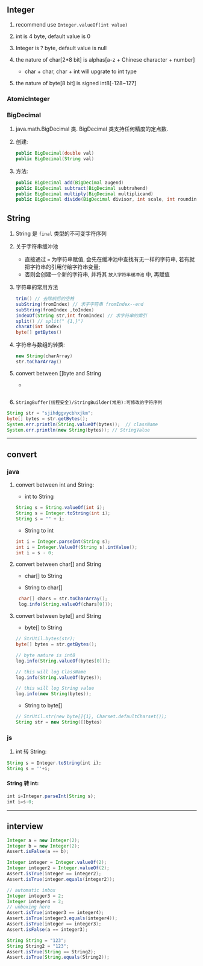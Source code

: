 ## Integer

1. recommend use `Integer.valueOf(int value)`
2. int is 4 byte, default value is 0
3. Integer is ? byte, default value is null
4. the nature of char[2*8 bit] is alphas[a-z + Chinese character + number]

   - char + char, char + int will upgrate to int type

5. the nature of byte[8 bit] is signed int8[-128~127]

### AtomicInteger

### BigDecimal

1.  java.math.BigDecimal 类. BigDecimal 类支持任何精度的定点数.
2.  创建:

    ```java
    public BigDecimal(double val)
    public BigDecimal(String val)
    ```

3.  方法:

    ```java
    public BigDecimal add(BigDecimal augend)
    public BigDecimal subtract(BigDecimal subtrahend)
    public BigDecimal multiply(BigDecimal multiplicand)
    public BigDecimal divide(BigDecimal divisor, int scale, int roundingMode)
    ```

## String

1.  String 是 `final` 类型的不可变字符序列
2.  关于字符串缓冲池

    - 直接通过 `=` 为字符串赋值, 会先在缓冲池中查找有无一样的字符串, 若有就把字符串的引用付给字符串变量;
    - 否则会创建一个新的字符串, 并将其 `放入字符串缓冲池` 中, 再赋值

3.  字符串的常用方法

    ```java
    trim() // 去除前后的空格
    subString(fromIndex) // 求子字符串 fromIndex--end
    subString(fromIndex ,toIndex)
    indexOf(String str,int fromIndex) // 求字符串的索引
    split() // split(" {1,}")
    charAt(int index)
    byte[] getBytes()
    ```

4.  字符串与数组的转换:

    ```java
    new String(charArray)
    str.toCharArray()
    ```

5.  convert between []byte and String

    -

    ```java

    ```

6.  `StringBuffer(线程安全)/StringBuilder(常用):可修改的字符序列`

```java
String str = "sjihdggvycbhxjkm";
byte[] bytes = str.getBytes();
System.err.println(String.valueOf(bytes));  // className
System.err.println(new String(bytes)); // StringValue
```

---

## convert

### java

1. convert between int and String:

   - int to String

   ```java
   String s = String.valueOf(int i);
   String s = Integer.toString(int i);
   String s = "" + i;
   ```

   - String to int

   ```java
   int i = Integer.parseInt(String s);
   int i = Integer.ValueOf(String s).intValue();
   int i = s - 0;
   ```

2. convert between char[] and String

   - char[] to String

   - String to char[]

   ```java
    char[] chars = str.toCharArray();
    log.info(String.valueOf(chars[0]));
   ```

3. convert between byte[] and String

   - byte[] to String

   ```java
   // StrUtil.bytes(str);
   byte[] bytes = str.getBytes();

   // byte nature is int8
   log.info(String.valueOf(bytes[0]));

   // this will log ClassName
   log.info(String.valueOf(bytes));

   // this will log String value
   log.info(new String(bytes));
   ```

   - String to byte[]

   ```java
   // StrUtil.str(new byte[]{1}, Charset.defaultCharset());
   String str = new String([]bytes)
   ```

### js

1. int 转 String:

```js
String s = Integer.toString(int i);
String s = ''+i;
```

#### String 转 int:

```js
int i=Integer.parseInt(String s);
int i=s-0;
```

---

## interview

```java
Integer a = new Integer(2);
Integer b = new Integer(2);
Assert.isFalse(a == b);

Integer integer = Integer.valueOf(2);
Integer integer2 = Integer.valueOf(2);
Assert.isTrue(integer == integer2);
Assert.isTrue(integer.equals(integer2));

// automatic inbox
Integer integer3 = 2;
Integer integer4 = 2;
// unboxing here
Assert.isTrue(integer3 == integer4);
Assert.isTrue(integer3.equals(integer4));
Assert.isTrue(integer == integer3);
Assert.isFalse(a == integer3);

String String = "123";
String String2 = "123";
Assert.isTrue(String == String2);
Assert.isTrue(String.equals(String2));
```
